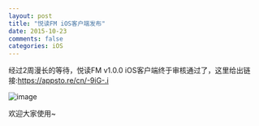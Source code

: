 ```yaml
---
layout: post
title: "悦读FM iOS客户端发布"
date: 2015-10-23
comments: false
categories: iOS
---
```


经过2周漫长的等待，悦读FM v1.0.0 iOS客户端终于审核通过了，这里给出链接:https://appsto.re/cn/-9iG-.i

![image](http://7ximmr.com1.z0.glb.clouddn.com/yuedu-apple-store-qrcode.png)

欢迎大家使用~